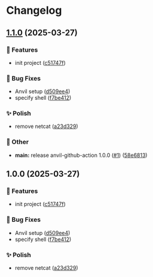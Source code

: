 # Changelog

## [1.1.0](https://github.com/iExecBlockchainComputing/anvil-github-action/compare/v1.0.0...v1.1.0) (2025-03-27)


### 🚀 Features

* init project ([c51747f](https://github.com/iExecBlockchainComputing/anvil-github-action/commit/c51747fde07f588de7f2fd5ee72f9de25b2dc384))


### 🐞 Bug Fixes

* Anvil setup ([d509ee4](https://github.com/iExecBlockchainComputing/anvil-github-action/commit/d509ee420a5bb6b046296838c84b77a44516d751))
* specify shell ([f7be412](https://github.com/iExecBlockchainComputing/anvil-github-action/commit/f7be4122e54501c9c33f1db8e2f19cc0a1db25d5))


### ✨ Polish

* remove netcat ([a23d329](https://github.com/iExecBlockchainComputing/anvil-github-action/commit/a23d32975769d2dc9c48b0f4fdc7a0c2009523f9))


### 🧰 Other

* **main:** release anvil-github-action 1.0.0 ([#1](https://github.com/iExecBlockchainComputing/anvil-github-action/issues/1)) ([58e6813](https://github.com/iExecBlockchainComputing/anvil-github-action/commit/58e6813302e5ca87b24d3eb98a9d57460afddcd8))

## 1.0.0 (2025-03-27)


### 🚀 Features

* init project ([c51747f](https://github.com/iExecBlockchainComputing/anvil-github-action/commit/c51747fde07f588de7f2fd5ee72f9de25b2dc384))


### 🐞 Bug Fixes

* Anvil setup ([d509ee4](https://github.com/iExecBlockchainComputing/anvil-github-action/commit/d509ee420a5bb6b046296838c84b77a44516d751))
* specify shell ([f7be412](https://github.com/iExecBlockchainComputing/anvil-github-action/commit/f7be4122e54501c9c33f1db8e2f19cc0a1db25d5))


### ✨ Polish

* remove netcat ([a23d329](https://github.com/iExecBlockchainComputing/anvil-github-action/commit/a23d32975769d2dc9c48b0f4fdc7a0c2009523f9))
